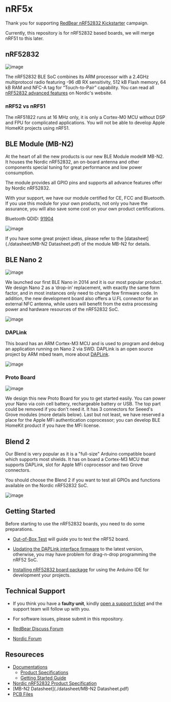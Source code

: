 # nRF5x

Thank you for supporting [RedBear nRF52832 Kickstarter](https://www.kickstarter.com/projects/redbearinc/bluetooth-5-ready-ble-module-nano-2-and-blend-2) campaign.

Currently, this repository is for nRF52832 based boards, we will merge nRF51 to this later.

## nRF52832

![image](./docs/images/nRF52832.png)

The nRF52832 BLE SoC combines its ARM processor with a 2.4GHz multiprotocol radio featuring -96 dB RX sensitivity, 512 kB Flash memory, 64 kB RAM and NFC-A tag for “Touch-to-Pair” capability. You can read all [nRF52832 advanced features](https://www.nordicsemi.com/eng/Products/Bluetooth-low-energy/nRF52832) on Nordic's website.

### nRF52 vs nRF51

The nRF51822 runs at 16 MHz only, it is only a Cortex-M0 MCU without DSP and FPU for complicated applications. You will not be able to develop Apple HomeKit projects using nRF51.

## BLE Module (MB-N2)

At the heart of all the new products is our new BLE Module model# MB-N2. It houses the Nordic nRF52832, an on-board antenna and other components special tuning for great performance and low power consumption.

The module provides all GPIO pins and supports all advance features offer by Nordic nRF52832.

With your support, we have our module certified for CE, FCC and Bluetooth. If you use this module for your own products, not only you have the assurance, you will also save some cost on your own product certifications.

Bluetooth QDID: [91904](https://www.bluetooth.org/tpg/QLI_viewQDL.cfm?qid=33543)

![image](./docs/images/MB-N2/MB-N2.jpg)

If you have some great project ideas, please refer to the [datasheet](./datasheet/MB-N2 Datasheet.pdf) of the module MB-N2 for details.

## BLE Nano 2

![image](./docs/images/Nano2/Nano2.png)

We launched our first BLE Nano in 2014 and it is our most popular product. We design Nano 2 as a ‘drop-in’ replacement, with exactly the same form factor, and in most instances only need to change few firmware code. In addition, the new development board also offers a U.FL connector for an external NFC antenna, while users will benefit from the extra processing power and hardware resources of the nRF52832 SoC.

![image](./docs/images/Nano2/Nano2_Pinout.png)

### DAPLink

This board has an ARM Cortex-M3 MCU and is used to program and debug an application running on Nano 2 via SWD. DAPLink is an open source project by ARM mbed team, more about [DAPLink](https://developer.mbed.org/handbook/DAPLink).

![image](./docs/images/DAPLink/DAPLink_Pinout.jpg)

### Proto Board

![image](./docs/images/Nano2/ProtoBoard.jpg)

We design this new Proto Board for you to get started easily. You can power your Nano via coin cell battery, rechargeable battery or USB. The top part could be removed if you don't need it. It has 3 connectors for Seeed's Grove modules (more details below). Last but not least, we have reserved a place for the Apple MFi authentication coprocessor; you can develop BLE HomeKit product if you have the MFi license. 

## Blend 2

Our Blend is very popular as it is a "full-size" Arduino compatible board which supports most shields. It has on board a Cortex-M3 MCU that supports DAPLink, slot for Apple MFi coprocessor and two Grove connectors.

You should choose the Blend 2 if you want to test all GPIOs and functions available on the Nordic nRF52832 SoC. 

![image](./docs/images/Blend2/Blend2_Pinout.png)

## Getting Started

Before starting to use the nRF52832 boards, you need to do some preparations.

* [Out-of-Box Test](./docs/Getting_Started_Guide.md) will guide you to test the nRF52 board.
  
* [Updating the DAPLink interface firmware](./daplink) to the latest version, otherwise, you may have problem for drag-n-drop programming the nRF52 SoC.

* [Installing nRF52832 board package](./docs/Arduino_Board_Package_Installation_Guide.md) for using the Arduino IDE for development your projects.

## Technical Support

* If you think you have a **faulty unit**, kindly [open a support ticket](https://redbear.freshdesk.com/) and the support team will follow up with you.

* For software issues, please submit in this repository.

* [RedBear Discuss Forum](http://discuss.redbear.cc)

* [Nordic Forum](https://devzone.nordicsemi.com/questions/)

## Resoureces

* [Documentations](./docs)
	* [Product Specifications](./docs/Specifications.md)
	* [Getting Started Guide](./docs/Getting_Started_Guide.md)
* [Nordic nRF52832 Product Specification](http://infocenter.nordicsemi.com/index.jsp?topic=%2Fcom.nordic.infocenter.nrf52%2Fdita%2Fnrf52%2Fchips%2Fnrf52832_ps.html)
* [MB-N2 Datasheet](./datasheet/MB-N2 Datasheet.pdf)
* [PCB Files](./pcb)





